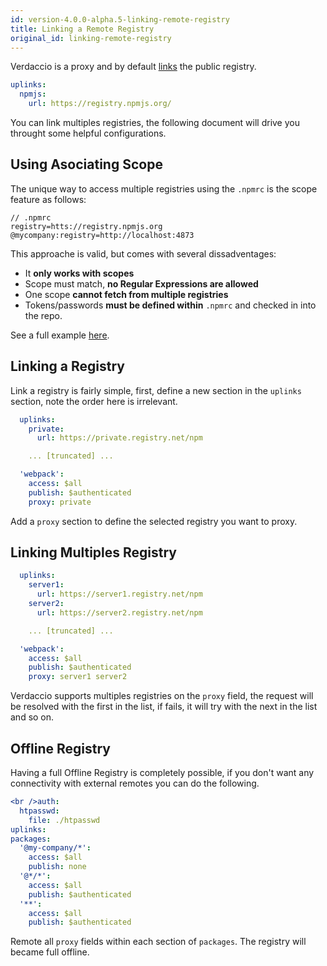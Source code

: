 ```yaml
---
id: version-4.0.0-alpha.5-linking-remote-registry
title: Linking a Remote Registry
original_id: linking-remote-registry
---
```


Verdaccio is a proxy and by default [links](uplinks.md) the public registry.

```yaml
uplinks:
  npmjs:
    url: https://registry.npmjs.org/
```

You can link multiples registries, the following document will drive you throught some helpful configurations.

## Using Asociating Scope

The unique way to access multiple registries using the `.npmrc` is the scope feature as follows:

    // .npmrc
    registry=htts://registry.npmjs.org
    @mycompany:registry=http://localhost:4873
    

This approache is valid, but comes with several dissadventages:

* It **only works with scopes**
* Scope must match, **no Regular Expressions are allowed**
* One scope **cannot fetch from multiple registries**
* Tokens/passwords **must be defined within** `.npmrc` and checked in into the repo.

See a full example [here](https://stackoverflow.com/questions/54543979/npmrc-multiple-registries-for-the-same-scope/54550940#54550940).

## Linking a Registry

Link a registry is fairly simple, first, define a new section in the `uplinks` section, note the order here is irrelevant.

```yaml
  uplinks:
    private:
      url: https://private.registry.net/npm

    ... [truncated] ...

  'webpack':
    access: $all
    publish: $authenticated
    proxy: private

```

Add a `proxy` section to define the selected registry you want to proxy.

## Linking Multiples Registry

```yaml
  uplinks:
    server1:
      url: https://server1.registry.net/npm
    server2:
      url: https://server2.registry.net/npm

    ... [truncated] ...

  'webpack':
    access: $all
    publish: $authenticated
    proxy: server1 server2
```

Verdaccio supports multiples registries on the `proxy` field, the request will be resolved with the first in the list, if fails, it will try with the next in the list and so on.

## Offline Registry

Having a full Offline Registry is completely possible, if you don't want any connectivity with external remotes you can do the following.

```yaml
<br />auth:
  htpasswd:
    file: ./htpasswd
uplinks:
packages:
  '@my-company/*':
    access: $all
    publish: none
  '@*/*':
    access: $all
    publish: $authenticated
  '**':
    access: $all
    publish: $authenticated
```

Remote all `proxy` fields within each section of `packages`. The registry will became full offline.
